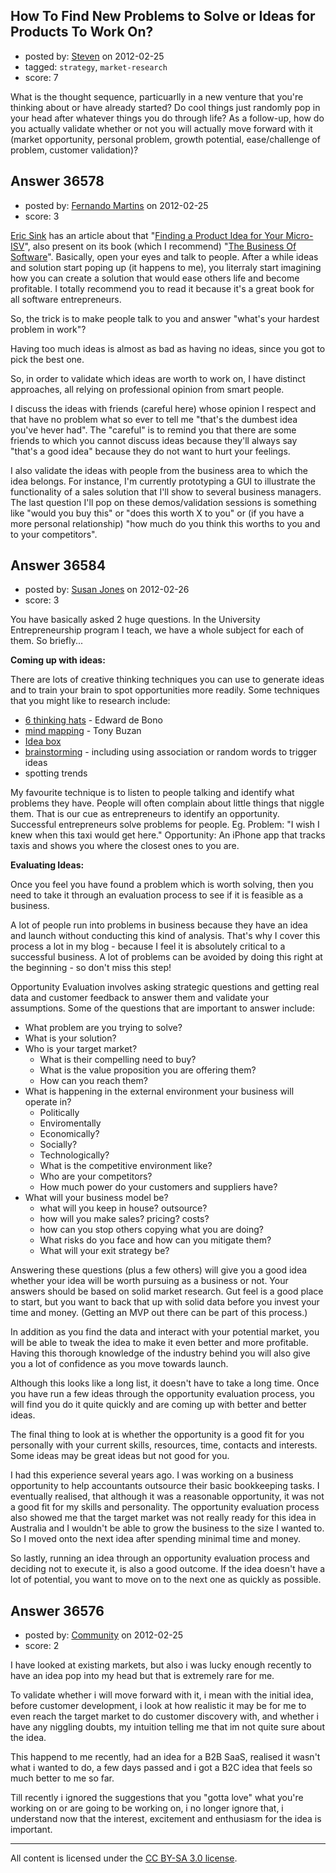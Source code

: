 ## How To Find New Problems to Solve or Ideas for Products To Work On?

- posted by: [Steven](https://stackexchange.com/users/-1/16625-steven) on 2012-02-25
- tagged: `strategy`, `market-research`
- score: 7

What is the thought sequence, particuarlly in a new venture that you're thinking about or have already started?  Do cool things just randomly pop in your head after whatever things you do through life?  As a follow-up, how do you actually validate whether or not you will actually move forward with it (market opportunity, personal problem, growth potential, ease/challenge of problem, customer validation)?


## Answer 36578

- posted by: [Fernando Martins](https://stackexchange.com/users/-1/1778-fernando-martins) on 2012-02-25
- score: 3

<p><a href="http://www.ericsink.com/" rel="nofollow">Eric Sink</a> has an article about that "<a href="http://msdn.microsoft.com/en-us/library/ms953815.aspx" rel="nofollow">Finding a Product Idea for Your Micro-ISV</a>", also present on its book (which I recommend) "<a href="http://rads.stackoverflow.com/amzn/click/1590596234" rel="nofollow">The Business Of Software</a>".
Basically, open your eyes and talk to people. After a while ideas and solution start poping up (it happens to me), you literraly start imagining how you can create a solution that would ease others life and become profitable.
I totally recommend you to read it because it's a great book for all software entrepreneurs. </p>

<p>So, the trick is to make people talk to you and answer "what's your hardest problem in work"?</p>

<p>Having too much ideas is almost as bad as having no ideas, since you got to pick the best one.</p>

<p>So, in order to validate which ideas are worth to work on, I have distinct approaches, all relying on professional opinion from smart people.</p>

<p>I discuss the ideas with friends (careful here) whose opinion I respect and that have no problem what so ever to tell me "that's the dumbest idea you've hever had". The "careful" is to remind you that there are some friends to which you cannot discuss ideas because they'll always say "that's a good idea" because they do not want to hurt your feelings.</p>

<p>I also validate the ideas with people from the business area to which the idea belongs. For instance, I'm currently prototyping a GUI to illustrate the functionality of a sales solution that I'll show to several business managers. The last question I'll pop on these demos/validation sessions is something like "would you buy this" or "does this worth X to you" or (if you have a more personal relationship) "how much do you think this worths to you and to your competitors".</p>



## Answer 36584

- posted by: [Susan Jones](https://stackexchange.com/users/-1/2737-susan-jones) on 2012-02-26
- score: 3

<p>You have basically asked 2 huge questions. In the University Entrepreneurship program I teach, we have a whole subject for each of them. So briefly...</p>

<p><strong>Coming up with ideas:</strong> </p>

<p>There are lots of creative thinking techniques you can use to generate ideas and to train your brain to spot opportunities more readily. Some techniques that you might like to research include:</p>

<ul>
<li><a href="http://en.wikipedia.org/wiki/Six_Thinking_Hats" rel="nofollow">6 thinking hats</a> - Edward de Bono</li>
<li><a href="http://en.wikipedia.org/wiki/Mind_map" rel="nofollow">mind mapping</a> - Tony Buzan</li>
<li><a href="http://www.mindwerx.com/mind-tools/5787/idea-box" rel="nofollow">Idea box</a> </li>
<li><a href="http://en.wikipedia.org/wiki/Brainstorming" rel="nofollow">brainstorming</a> - including using association or random words to trigger ideas</li>
<li>spotting trends </li>
</ul>

<p>My favourite technique is to listen to people talking and identify what problems they have. People will often complain about little things that niggle them. That is our cue as entrepreneurs to identify an opportunity. Successful entrepreneurs solve problems for people. Eg. Problem: "I wish I knew when this taxi would get here." Opportunity: An iPhone app that tracks taxis and shows you where the closest ones to you are.</p>

<p><strong>Evaluating Ideas:</strong> </p>

<p>Once you feel you have found a problem which is worth solving, then you need to take it through an evaluation process to see if it is feasible as a business. </p>

<p>A lot of people run into problems in business because they have an idea and launch without conducting this kind of analysis. That's why I cover this process a lot in my blog - because I feel it is absolutely critical to a successful business. A lot of problems can be avoided by doing this right at the beginning - so don't miss this step!</p>

<p>Opportunity Evaluation involves asking strategic questions and getting real data and customer feedback to answer them and validate your assumptions. Some of the questions that are important to answer include:</p>

<ul>
<li>What problem are you trying to solve?</li>
<li>What is your solution?</li>
<li>Who is your target market?
<ul>
<li>What is their compelling need to buy?</li>
<li>What is the value proposition you are offering them?</li>
<li>How can you reach them?</li>
</ul></li>
<li>What is happening in the external environment your business will
operate in?
<ul>
<li>Politically</li>
<li>Enviromentally</li>
<li>Economically?</li>
<li>Socially?</li>
<li>Technologically?</li>
<li>What is the competitive environment like?</li>
<li>Who are your competitors?</li>
<li>How much power do your customers and suppliers have?</li>
</ul></li>
<li>What will your business model be?
<ul>
<li>what will you keep in house? outsource?</li>
<li>how will you make sales? pricing? costs?</li>
<li>how can you stop others copying what you are doing?</li>
<li>What risks do you face and how can you mitigate them?</li>
<li>What will your exit strategy be?</li>
</ul></li>
</ul>

<p>Answering these questions (plus a few others) will give you a good idea whether your idea will be worth pursuing as a business or not. Your answers should be based on solid market research. Gut feel is a good place to start, but you want to back that up with solid data before you invest your time and money. (Getting an MVP out there can be part of this process.) </p>

<p>In addition as you find the data and interact with your potential market, you will be able to tweak the idea to make it even better and more profitable. Having this thorough knowledge of the industry behind you will also give you a lot of confidence as you move towards launch.  </p>

<p>Although this looks like a long list, it doesn't have to take a long time. Once you have run a few ideas through the opportunity evaluation process, you will find you do it quite quickly and are coming up with better and better ideas. </p>

<p>The final thing to look at is whether the opportunity is a good fit for you personally with your current skills, resources, time, contacts and interests. Some ideas may be great ideas but not good for you. </p>

<p>I had this experience several years ago. I was working on a business opportunity to help accountants outsource their basic bookkeeping tasks. I eventually realised, that although it was a reasonable opportunity, it was not a good fit for my skills and personality. The opportunity evaluation process also showed me that the target market was not really ready for this idea in Australia and I wouldn't be able to grow the business to the size I wanted to. So I moved onto the next idea after spending minimal time and money.</p>

<p>So lastly, running an idea through an opportunity evaluation process and deciding not to execute it, is also a good outcome. If the idea doesn't have a lot of potential, you want to move on to the next one as quickly as possible. </p>



## Answer 36576

- posted by: [Community](https://stackexchange.com/users/-1/-1-community) on 2012-02-25
- score: 2

I have looked at existing markets, but also i was lucky enough recently to have an idea pop into my head but that is extremely rare for me.

To validate whether i will move forward with it, i mean with the initial idea, before customer development, i look at how realistic it may be for me to even reach the target market to do customer discovery with, and whether i have any niggling doubts, my intuition telling me that im not quite sure about the idea.

This happend to me recently, had an idea for a B2B SaaS, realised it wasn't what i wanted to do, a few days passed and i got a B2C idea that feels so much better to me so far.

Till recently i ignored the suggestions that you "gotta love" what you're working on or are going to be working on, i no longer ignore that, i understand now that the interest, excitement and enthusiasm for the idea is important.



---

All content is licensed under the [CC BY-SA 3.0 license](https://creativecommons.org/licenses/by-sa/3.0/).
